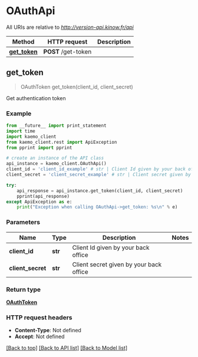 # OAuthApi

All URIs are relative to *http://version-api.kinow.fr/api*

Method | HTTP request | Description
------------- | ------------- | -------------
[**get_token**](#get_token) | **POST** /get-token | 


## **get_token**
> OAuthToken get_token(client_id, client_secret)



Get authentication token

### Example 
```python
from __future__ import print_statement
import time
import kaemo_client
from kaemo_client.rest import ApiException
from pprint import pprint

# create an instance of the API class
api_instance = kaemo_client.OAuthApi()
client_id = 'client_id_example' # str | Client Id given by your back office
client_secret = 'client_secret_example' # str | Client secret given by your back office

try: 
    api_response = api_instance.get_token(client_id, client_secret)
    pprint(api_response)
except ApiException as e:
    print("Exception when calling OAuthApi->get_token: %s\n" % e)
```

### Parameters

Name | Type | Description  | Notes
------------- | ------------- | ------------- | -------------
 **client_id** | **str**| Client Id given by your back office | 
 **client_secret** | **str**| Client secret given by your back office | 

### Return type

[**OAuthToken**](#OAuthToken)

### HTTP request headers

 - **Content-Type**: Not defined
 - **Accept**: Not defined

[[Back to top]](#) [[Back to API list]](#documentation-for-api-endpoints) [[Back to Model list]](#documentation-for-models)

